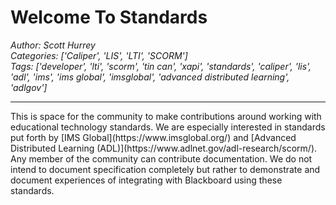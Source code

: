 # Welcome To Standards
*Author: Scott Hurrey*  
*Categories: ['Caliper', 'LIS', 'LTI', 'SCORM']*  
*Tags: ['developer', 'lti', 'scorm', 'tin can', 'xapi', 'standards', 'caliper', 'lis', 'adl', 'ims', 'ims global', 'imsglobal', 'advanced distributed learning', 'adlgov']*  
<hr />
This is space for the community to make contributions around working with
educational technology standards. We are especially interested in standards
put forth by [IMS Global](https://www.imsglobal.org/) and [Advanced Distributed
Learning (ADL)](https://www.adlnet.gov/adl-research/scorm/).
<br />
Any member of the community can contribute documentation. We do not intend to
document specification completely but rather to demonstrate and document
experiences of integrating with Blackboard using these standards.

